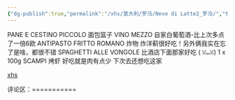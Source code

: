 ```yaml
---
{"dg-publish":true,"permalink":"/xhs/意大利/罗马/Neve di Latte2_罗马/","tags":["rednote","罗马"],"created":"2025-03-17T21:54:36.292+08:00","updated":"2025-03-20T22:46:14.738+08:00"}
---
```


 

PANE E CESTINO PICCOLO 面包篮子
VINO MEZZO 自家白葡萄酒-比上次多点了一倍6欧
ANTIPASTO FRITTO ROMANO 炸物 炸洋蓟很好吃！另外俩我实在忘了是啥，都很不错
SPAGHETTI ALLE VONGOLE 比酒店下面那家好吃 ( ꈍᴗꈍ)
1 x 100g SCAMPI 烤虾 好吃就是肉有点少
下次去还想吃这家

[xhs](https://www.xiaohongshu.com/explore/652f1ae2000000002101d352?xsec_token=ABV5u2gs5qv0-UK33zqVjMJkctOvPLoiAW12UYQ7fnBIY=&xsec_source=pc_user)

评论区：===========


